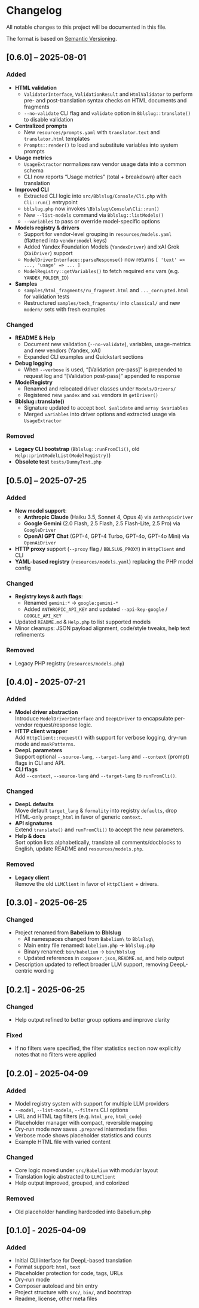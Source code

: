 # Changelog

All notable changes to this project will be documented in this file.

The format is based on [Semantic Versioning](https://semver.org/spec/v2.0.0.html).

## [0.6.0] – 2025-08-01

### Added
- **HTML validation**  
  - `ValidatorInterface`, `ValidationResult` and `HtmlValidator` to perform pre- and post-translation syntax checks on HTML documents and fragments  
  - `--no-validate` CLI flag and `validate` option in `Bblslug::translate()` to disable validation  
- **Centralized prompts**  
  - New `resources/prompts.yaml` with `translator.text` and `translator.html` templates  
  - `Prompts::render()` to load and substitute variables into system prompts  
- **Usage metrics**  
  - `UsageExtractor` normalizes raw vendor usage data into a common schema  
  - CLI now reports “Usage metrics” (total + breakdown) after each translation  
- **Improved CLI**  
  - Extracted CLI logic into `src/Bblslug/Console/Cli.php` with `Cli::run()` entrypoint  
  - `bblslug.php` now invokes `\Bblslug\Console\Cli::run()`  
  - New `--list-models` command via `Bblslug::listModels()`  
  - `--variables` to pass or override model-specific options  
- **Models registry & drivers**  
  - Support for vendor-level grouping in `resources/models.yaml` (flattened into `vendor:model` keys)  
  - Added Yandex Foundation Models (`YandexDriver`) and xAI Grok (`XaiDriver`) support  
  - `ModelDriverInterface::parseResponse()` now returns `[ 'text' => ..., 'usage' => ... ]`  
  - `ModelRegistry::getVariables()` to fetch required env vars (e.g. `YANDEX_FOLDER_ID`)  
- **Samples**  
  - `samples/html_fragments/ru_fragment.html` and `..._corrupted.html` for validation tests  
  - Restructured `samples/tech_fragments/` into `classical/` and new `modern/` sets with fresh examples  

### Changed
- **README & Help**  
  - Document new validation (`--no-validate`), variables, usage-metrics and new vendors (Yandex, xAI)  
  - Expanded CLI examples and Quickstart sections  
- **Debug logging**  
  - When `--verbose` is used, “[Validation pre-pass]” is prepended to request log and “[Validation post-pass]” appended to response  
- **ModelRegistry**  
  - Renamed and relocated driver classes under `Models/Drivers/`  
  - Registered new `yandex` and `xai` vendors in `getDriver()`  
- **Bblslug::translate()**  
  - Signature updated to accept `bool $validate` and `array $variables`  
  - Merged `variables` into driver options and extracted usage via `UsageExtractor`  

### Removed
- **Legacy CLI bootstrap** (`Bblslug::runFromCli()`, old `Help::printModelList(ModelRegistry)`)  
- **Obsolete test** `tests/DummyTest.php`  

## [0.5.0] – 2025-07-25

### Added
- **New model support**:
  - **Anthropic Claude** (Haiku 3.5, Sonnet 4, Opus 4) via `AnthropicDriver`
  - **Google Gemini** (2.0 Flash, 2.5 Flash, 2.5 Flash-Lite, 2.5 Pro) via `GoogleDriver`
  - **OpenAI GPT Chat** (GPT-4, GPT-4 Turbo, GPT-4o, GPT-4o Mini) via `OpenAiDriver`
- **HTTP proxy** support (`--proxy` flag / `BBLSLUG_PROXY`) in `HttpClient` and CLI
- **YAML-based registry** (`resources/models.yaml`) replacing the PHP model config

### Changed
- **Registry keys & auth flags**:
  - Renamed `gemini:*` → `google:gemini-*`
  - Added `ANTHROPIC_API_KEY` and updated `--api-key-google` / `GOOGLE_API_KEY`
- Updated `README.md` & `Help.php` to list supported models
- Minor cleanups: JSON payload alignment, code/style tweaks, help text refinements

### Removed
- Legacy PHP registry (`resources/models.php`)


## [0.4.0] - 2025-07-21

### Added
- **Model driver abstraction**  
  Introduce `ModelDriverInterface` and `DeepLDriver`
  to encapsulate per-vendor request/response logic.
- **HTTP client wrapper**  
  Add `HttpClient::request()` with support for verbose logging,
  dry-run mode and `maskPatterns`.
- **DeepL parameters**  
  Support optional `--source-lang`, `--target-lang` and `--context` (prompt)
  flags in CLI and API.
- **CLI flags**  
  Add `--context`, `--source-lang` and `--target-lang` to `runFromCli()`.

### Changed
- **DeepL defaults**  
  Move default `target_lang` & `formality` into registry `defaults`,
  drop HTML-only `prompt_html` in favor of generic `context`.
- **API signatures**  
  Extend `translate()` and `runFromCli()` to accept the new parameters.
- **Help & docs**  
  Sort option lists alphabetically, translate all comments/docblocks to English,
  update README and `resources/models.php`.

### Removed
- **Legacy client**  
  Remove the old `LLMClient` in favor of `HttpClient` + drivers.


## [0.3.0] - 2025-06-25

### Changed
- Project renamed from **Babelium** to **Bblslug**
  - All namespaces changed from `Babelium\` to `Bblslug\`
  - Main entry file renamed: `babelium.php` → `bblslug.php`
  - Binary renamed: `bin/babelium` → `bin/bblslug`
  - Updated references in `composer.json`, `README.md`, and help output
- Description updated to reflect broader LLM support,
  removing DeepL-centric wording


## [0.2.1] - 2025-06-25

### Changed
- Help output refined to better group options and improve clarity

### Fixed
- If no filters were specified, the filter statistics section
  now explicitly notes that no filters were applied


## [0.2.0] - 2025-04-09

### Added
- Model registry system with support for multiple LLM providers
- `--model`, `--list-models`, `--filters` CLI options
- URL and HTML tag filters (e.g. `html_pre`, `html_code`)
- Placeholder manager with compact, reversible mapping
- Dry-run mode now saves `.prepared` intermediate files
- Verbose mode shows placeholder statistics and counts
- Example HTML file with varied content

### Changed
- Core logic moved under `src/Babelium` with modular layout
- Translation logic abstracted to `LLMClient`
- Help output improved, grouped, and colorized

### Removed
- Old placeholder handling hardcoded into Babelium.php


## [0.1.0] - 2025-04-09

### Added
- Initial CLI interface for DeepL-based translation
- Format support: `html`, `text`
- Placeholder protection for code, tags, URLs
- Dry-run mode
- Composer autoload and bin entry
- Project structure with `src/`, `bin/`, and bootstrap
- Readme, license, other meta files
